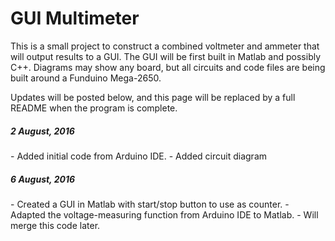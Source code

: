 # GUI Multimeter
This is a small project to construct a combined voltmeter and ammeter that will output results to a GUI. The GUI will be first built in Matlab and possibly C++. Diagrams may show any board, but all circuits and code files are being built around a Funduino Mega-2650.

Updates will be posted below, and this page will be replaced by a full README when the program is complete.

<h5> 2 August, 2016 </h2>
- Added initial code from Arduino IDE.
- Added circuit diagram

<h5> 6 August, 2016 </h2>
- Created a GUI in Matlab with start/stop button to use as counter.
- Adapted the voltage-measuring function from Arduino IDE to Matlab.
- Will merge this code later.
